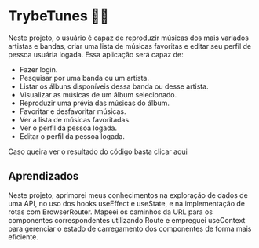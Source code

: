 
# TrybeTunes 🎵🎶

Neste projeto, o usuário é capaz de reproduzir músicas dos mais variados artistas e bandas, criar uma lista de músicas favoritas e editar seu perfil de pessoa usuária logada. Essa aplicação será capaz de:

- Fazer login.
- Pesquisar por uma banda ou um artista.
- Listar os álbuns disponíveis dessa banda ou desse artista.
- Visualizar as músicas de um álbum selecionado.
- Reproduzir uma prévia das músicas do álbum.
- Favoritar e desfavoritar músicas.
- Ver a lista de músicas favoritadas.
- Ver o perfil da pessoa logada.
- Editar o perfil da pessoa logada.

Caso queira ver o resultado do código basta clicar [aqui](https://www.linkedin.com/posts/alaina-marta_desenvolvimentofrontend-desenvolvimentoweb-activity-7081063454635155456-0ZO_?utm_source=share&utm_medium=member_desktop)

## Aprendizados

Neste projeto, aprimorei meus conhecimentos na exploração de dados de uma API, no uso dos hooks useEffect e useState, e na implementação de rotas com BrowserRouter. Mapeei os caminhos da URL para os componentes correspondentes utilizando Route e empreguei useContext para gerenciar o estado de carregamento dos componentes de forma mais eficiente.

